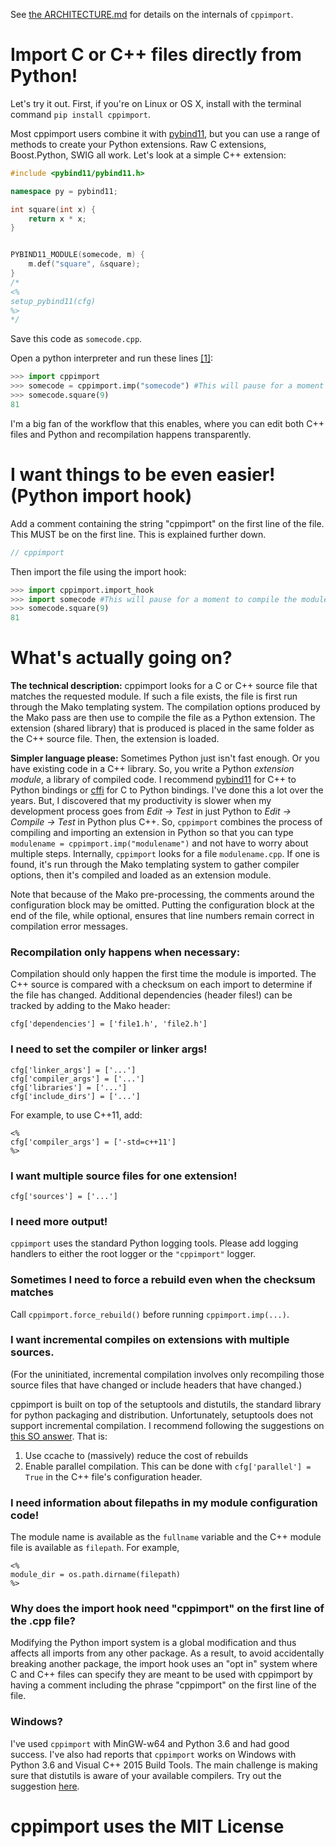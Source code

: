 See [the ARCHITECTURE.md](ARCHITECTURE.md) for details on the internals of `cppimport`.

# Import C or C++ files directly from Python!
Let's try it out. First, if you're on Linux or OS X, install with the terminal command `pip install cppimport`.

Most cppimport users combine it with [pybind11](https://github.com/pybind/pybind11), but you can use a range of methods to create your Python extensions. Raw C extensions, Boost.Python, SWIG all work. Let's look at a simple C++ extension:

```c++
#include <pybind11/pybind11.h>

namespace py = pybind11;

int square(int x) {
    return x * x;
}


PYBIND11_MODULE(somecode, m) {
    m.def("square", &square);
}
/*
<%
setup_pybind11(cfg)
%>
*/
```

Save this code as `somecode.cpp`.

Open a python interpreter and run these lines [\[1\]](#notes):
```python
>>> import cppimport
>>> somecode = cppimport.imp("somecode") #This will pause for a moment to compile the module
>>> somecode.square(9)
81
```

I'm a big fan of the workflow that this enables, where you can edit both C++ files and Python and recompilation happens transparently.

# I want things to be even easier! (Python import hook)

Add a comment containing the string "cppimport" on the first line of the file. This MUST be on the first line. This is explained further down.

```c++
// cppimport
```

Then import the file using the import hook:
```python
>>> import cppimport.import_hook
>>> import somecode #This will pause for a moment to compile the module
>>> somecode.square(9)
81
```

# What's actually going on?

**The technical description:** cppimport looks for a C or C++ source file that matches the requested module. If such a file exists, the file is first run through the Mako templating system. The compilation options produced by the Mako pass are then use to compile the file as a Python extension. The extension (shared library) that is produced is placed in the same folder as the C++ source file. Then, the extension is loaded.

**Simpler language please:** Sometimes Python just isn't fast enough. Or you have existing code in a C++ library. So, you write a Python *extension module*, a library of compiled code. I recommend [pybind11](https://github.com/pybind/pybind11) for C++ to Python bindings or [cffi](https://cffi.readthedocs.io/en/latest/) for C to Python bindings. I've done this a lot over the years. But, I discovered that my productivity is slower when my development process goes from *Edit -> Test* in just Python to *Edit -> Compile -> Test* in Python plus C++. So, `cppimport` combines the process of compiling and importing an extension in Python so that you can type `modulename = cppimport.imp("modulename")` and not have to worry about multiple steps. Internally, `cppimport` looks for a file `modulename.cpp`. If one is found, it's run through the Mako templating system to gather compiler options, then it's compiled and loaded as an extension module.

Note that because of the Mako pre-processing, the comments around the configuration block may be omitted.  Putting the configuration block at the end of the file, while optional, ensures that line numbers remain correct in compilation error messages.

### Recompilation only happens when necessary:
Compilation should only happen the first time the module is imported. The C++ source is compared with a checksum on each import to determine if the file has changed. Additional dependencies (header files!) can be tracked by adding to the Mako header:
```
cfg['dependencies'] = ['file1.h', 'file2.h']
```

### I need to set the compiler or linker args!
```
cfg['linker_args'] = ['...']
cfg['compiler_args'] = ['...']
cfg['libraries'] = ['...']
cfg['include_dirs'] = ['...']
```

For example, to use C++11, add:
```
<%
cfg['compiler_args'] = ['-std=c++11']
%>
```

### I want multiple source files for one extension!
```
cfg['sources'] = ['...']
```

### I need more output!
`cppimport` uses the standard Python logging tools. Please add logging handlers to either the root logger or the `"cppimport"` logger.

### Sometimes I need to force a rebuild even when the checksum matches
Call `cppimport.force_rebuild()` before running `cppimport.imp(...)`.

### I want incremental compiles on extensions with multiple sources.

(For the uninitiated, incremental compilation involves only recompiling those source files that have changed or include headers that have changed.)

cppimport is built on top of the setuptools and distutils, the standard library for python packaging and distribution. Unfortunately, setuptools does not support incremental compilation. I recommend following the suggestions on [this SO answer](http://stackoverflow.com/questions/11013851/speeding-up-build-process-with-distutils). That is:

1. Use ccache to (massively) reduce the cost of rebuilds
2. Enable parallel compilation. This can be done with `cfg['parallel'] = True` in the C++ file's configuration header.

### I need information about filepaths in my module configuration code!
The module name is available as the `fullname` variable and the C++ module file is available as `filepath`.
For example,
```
<%
module_dir = os.path.dirname(filepath)
%>
```

### Why does the import hook need "cppimport" on the first line of the .cpp file?
Modifying the Python import system is a global modification and thus affects all imports from any other package. As a result, to avoid accidentally breaking another package, the import hook uses an "opt in" system where C and C++ files can specify they are meant to be used with cppimport by having a comment including the phrase "cppimport" on the first line of the file. 

### Windows?
I've used `cppimport` with MinGW-w64 and Python 3.6 and had good success. I've also had reports that `cppimport` works on Windows with Python 3.6 and Visual C++ 2015 Build Tools. The main challenge is making sure that distutils is aware of your available compilers. Try out the suggestion [here](https://stackoverflow.com/questions/3297254/how-to-use-mingws-gcc-compiler-when-installing-python-package-using-pip).

# cppimport uses the MIT License
